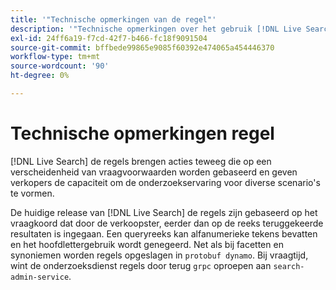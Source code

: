 ```yaml
---
title: '"Technische opmerkingen van de regel"'
description: '"Technische opmerkingen over het gebruik [!DNL Live Search] regels."'
exl-id: 24ff6a19-f7cd-42f7-b466-fc18f9091504
source-git-commit: bffbede99865e9085f60392e474065a454446370
workflow-type: tm+mt
source-wordcount: '90'
ht-degree: 0%

---
```


# Technische opmerkingen regel

[!DNL Live Search] de regels brengen acties teweeg die op een verscheidenheid van vraagvoorwaarden worden gebaseerd en geven verkopers de capaciteit om de onderzoekservaring voor diverse scenario&#39;s te vormen.

De huidige release van [!DNL Live Search] de regels zijn gebaseerd op het vraagkoord dat door de verkoopster, eerder dan op de reeks teruggekeerde resultaten is ingegaan. Een queryreeks kan alfanumerieke tekens bevatten en het hoofdlettergebruik wordt genegeerd. Net als bij facetten en synoniemen worden regels opgeslagen in `protobuf dynamo`. Bij vraagtijd, wint de onderzoeksdienst regels door terug `grpc` oproepen aan `search-admin-service`.
